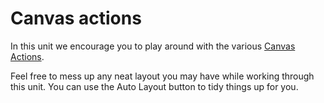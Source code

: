 
# Canvas actions
In this unit we encourage you to play around with the various [Canvas Actions](all-canvas-actions.md).

Feel free to mess up any neat layout you may have while working through this unit. You can use the Auto Layout button to tidy things up for you.
